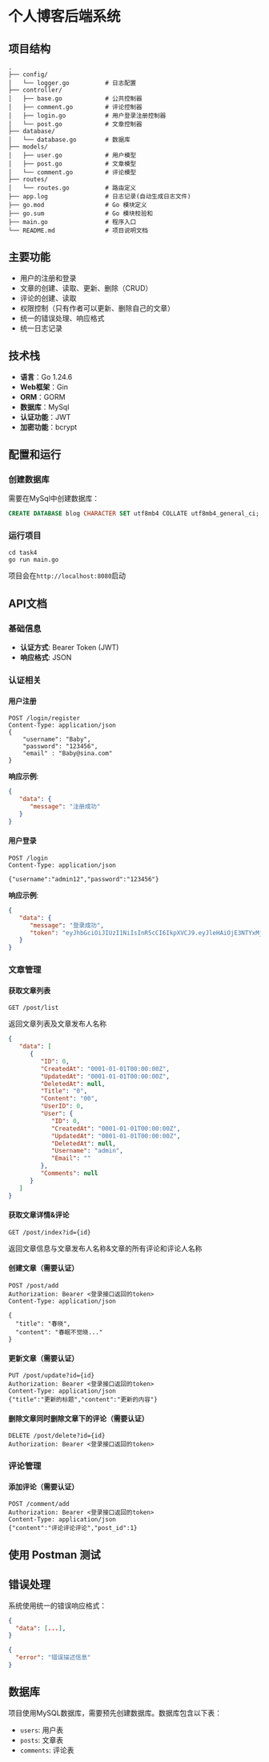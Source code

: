 # 个人博客后端系统
## 项目结构

```
.
├── config/
│   └── logger.go          # 日志配置
├── controller/
│   ├── base.go            # 公共控制器
│   ├── comment.go         # 评论控制器
│   ├── login.go           # 用户登录注册控制器
│   └── post.go            # 文章控制器
├── database/
│   └── database.go        # 数据库
├── models/
│   ├── user.go            # 用户模型
│   ├── post.go            # 文章模型
│   └── comment.go         # 评论模型
├── routes/
│   └── routes.go          # 路由定义
├── app.log                # 日志记录(自动生成日志文件)
├── go.mod                 # Go 模块定义
├── go.sum                 # Go 模块校验和
├── main.go                # 程序入口
└── README.md              # 项目说明文档
```
## 主要功能

- 用户的注册和登录
- 文章的创建、读取、更新、删除（CRUD）
- 评论的创建、读取
- 权限控制（只有作者可以更新、删除自己的文章）
- 统一的错误处理、响应格式
- 统一日志记录

## 技术栈
- **语言**：Go 1.24.6
- **Web框架**：Gin
- **ORM**：GORM
- **数据库**：MySql
- **认证功能**：JWT
- **加密功能**：bcrypt

## 配置和运行

### 创建数据库
需要在MySql中创建数据库：
```sql
CREATE DATABASE blog CHARACTER SET utf8mb4 COLLATE utf8mb4_general_ci;
```


### 运行项目
```sybase
cd task4
go run main.go
```
项目会在`http://localhost:8080`启动

## API文档

### 基础信息

- **认证方式**: Bearer Token (JWT)
- **响应格式**: JSON

### 认证相关

#### 用户注册

```http
POST /login/register
Content-Type: application/json
{
    "username": "Baby",
    "password": "123456",
    "email" : "Baby@sina.com"
}
```
**响应示例**:
```json
{
   "data": {
      "message": "注册成功"
   }
}
```

#### 用户登录

```http
POST /login
Content-Type: application/json

{"username":"admin12","password":"123456"}
```

**响应示例**:
```json
{
   "data": {
      "message": "登录成功",
      "token": "eyJhbGciOiJIUzI1NiIsInR5cCI6IkpXVCJ9.eyJleHAiOjE3NTYxMjUwMzEsImlkIjo4LCJ1c2VybmFtZSI6ImFkbWluMTIifQ.HU0DXRUhNpNTvNHrYZREoSzhNGFeLMjKqgjFJcbUSgk"
   }
}
```

### 文章管理

#### 获取文章列表

```http
GET /post/list
```
返回文章列表及文章发布人名称
```json
{
   "data": [
      {
         "ID": 0,
         "CreatedAt": "0001-01-01T00:00:00Z",
         "UpdatedAt": "0001-01-01T00:00:00Z",
         "DeletedAt": null,
         "Title": "0",
         "Content": "00",
         "UserID": 0,
         "User": {
            "ID": 0,
            "CreatedAt": "0001-01-01T00:00:00Z",
            "UpdatedAt": "0001-01-01T00:00:00Z",
            "DeletedAt": null,
            "Username": "admin",
            "Email": ""
         },
         "Comments": null
      }
   ]
}
```
#### 获取文章详情&评论

```http
GET /post/index?id={id}
```
返回文章信息与文章发布人名称&文章的所有评论和评论人名称
#### 创建文章（需要认证）

```http
POST /post/add
Authorization: Bearer <登录接口返回的token>
Content-Type: application/json

{
  "title": "春晓",
  "content": "春眠不觉晓..."
}
```

#### 更新文章（需要认证）

```http
PUT /post/update?id={id}
Authorization: Bearer <登录接口返回的token>
Content-Type: application/json
{"title":"更新的标题","content":"更新的内容"}
```


#### 删除文章同时删除文章下的评论（需要认证）

```http
DELETE /post/delete?id={id}
Authorization: Bearer <登录接口返回的token>
```


### 评论管理



#### 添加评论（需要认证）

```http
POST /comment/add
Authorization: Bearer <登录接口返回的token>
Content-Type: application/json
{"content":"评论评论评论","post_id":1}
```
## 使用 Postman 测试

## 错误处理

系统使用统一的错误响应格式：

```json
{
  "data": [...],
}
```
```json
{
  "error": "错误描述信息"
}
```
## 数据库

项目使用MySQL数据库，需要预先创建数据库。数据库包含以下表：

- `users`: 用户表
- `posts`: 文章表
- `comments`: 评论表


